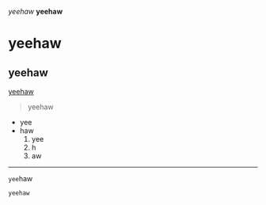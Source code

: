 *yeehaw*
**yeehaw**
# yeehaw
## yeehaw
[yeehaw](127.0.0.1)
> yeehaw
* yee
* haw
  1. yee
  2. h
  3. aw
___
`yee`haw
```
yeehaw
```
